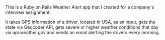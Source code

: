 This is a Ruby on Rails Weather Alert app that I created for a company's interview assignment.

It takes GPS information of a driver, located in USA, as an input, gets the state via Geocoder API, gets severe or higher weather conditions that day via api.weather.gov and sends an email alerting the drivers every morning. 
